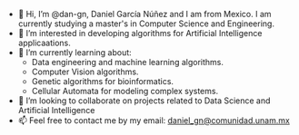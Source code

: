 - 👋 Hi, I’m @dan-gn, Daniel García Núñez and I am from Mexico. I am currently studying a master's in Computer Science and Engineering.
- 👀 I’m interested in developing algorithms for Artificial Intelligence applicaations. 
- 🌱 I’m currently learning about: 
  - Data engineering and machine learning algorithms. 
  - Computer Vision algorithms.
  - Genetic algorithms for bioinformatics. 
  - Cellular Automata for modeling complex systems.
- 💞️ I’m looking to collaborate on projects related to Data Science and Artificial Intelligence
- 📫 Feel free to contact me by my email: daniel_gn@comunidad.unam.mx

<!---
dan-gn/dan-gn is a ✨ special ✨ repository because its `README.md` (this file) appears on your GitHub profile.
You can click the Preview link to take a look at your changes.
--->
